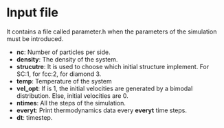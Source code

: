 # Input file 

It contains a file called parameter.h when the parameters of the simulation must be introduced.

* **nc**: Number of particles per side.
* **density**: The density of the system.
* **strucutre**: It is used to choose which initial structure implement. For SC:1, for fcc:2, for diamond 3.
* **temp**: Temperature of the system
* **vel_opt**: If is 1, the initial velocities are generated by a bimodal distribution. Else, initial velocities are 0.
* **ntimes**: All the steps of the simulation.
* **everyt**: Print thermodynamics data every **everyt** time steps.
* **dt**: timestep.
